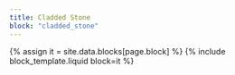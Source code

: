 ```yaml
---
title: Cladded Stone
block: "cladded_stone"
---
```


{% assign it = site.data.blocks[page.block] %}
{% include block_template.liquid block=it %}

